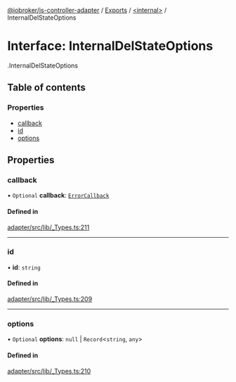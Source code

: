 [@iobroker/js-controller-adapter](../README.md) / [Exports](../modules.md) / [<internal\>](../modules/internal_.md) / InternalDelStateOptions

# Interface: InternalDelStateOptions

[<internal>](../modules/internal_.md).InternalDelStateOptions

## Table of contents

### Properties

- [callback](internal_.InternalDelStateOptions.md#callback)
- [id](internal_.InternalDelStateOptions.md#id)
- [options](internal_.InternalDelStateOptions.md#options)

## Properties

### callback

• `Optional` **callback**: [`ErrorCallback`](../modules/internal_.md#errorcallback)

#### Defined in

[adapter/src/lib/_Types.ts:211](https://github.com/ioBroker/ioBroker.js-controller/blob/a0c54039/packages/adapter/src/lib/_Types.ts#L211)

___

### id

• **id**: `string`

#### Defined in

[adapter/src/lib/_Types.ts:209](https://github.com/ioBroker/ioBroker.js-controller/blob/a0c54039/packages/adapter/src/lib/_Types.ts#L209)

___

### options

• `Optional` **options**: ``null`` \| `Record`<`string`, `any`\>

#### Defined in

[adapter/src/lib/_Types.ts:210](https://github.com/ioBroker/ioBroker.js-controller/blob/a0c54039/packages/adapter/src/lib/_Types.ts#L210)
